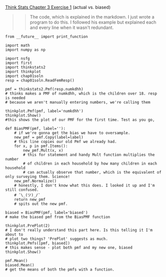 [Think Stats Chapter 3 Exercise 1](http://greenteapress.com/thinkstats2/html/thinkstats2004.html#toc31) (actual vs. biased)

>> The code, which is explained in the markdown. I just wrote a program to do this. I followed his example but explained each and every line when it wasn't redundant. 
```
from __future__ import print_function

import math
import numpy as np

import nsfg
import first
import thinkstats2
import thinkplot
import chap01soln
resp = chap01soln.ReadFemResp()
 
pmf = thinkstats2.Pmf(resp.numkdhh)
# thinks makes a PMF of numkdhh, which is the children over 18. resp is needed
# because we aren't manually entering numbers, we're calling them

thinkplot.Pmf(pmf, label='numkdhh')
thinkplot.Show()
#this shows the plot of our PMF for the first time. Test as you go, 

def BiasPMF(pmf, label=''):
	# if we're gonna get the bias we have to oversample.
	new_pmf = pmf.Copy(label=label)
	# this line copies our old Pmf we already had. 
	for x, p in pmf.Items():
		new_pmf.Mult(x, x)
		# this for statement and handy Mult function multiplies the number
		# of children in each household by how many children in each household 
		# can actually observe that number, which is the equivalent of only surveying them. Science! 
	new_pmf.Normalize()
	# honestly, I don't know what this does. I looked it up and I'm still confused.
	# ¯\_(ツ)_/¯
	return new_pmf
	# spits out the new pmf. 

biased = BiasPMF(pmf, label='biased')
# make the biased pmf from the BiasPMF function

thinkplot.PrePlot(2)
# I don't really understand this part here. Is this telling it I'm about to
# plot two things? 'PrePlot' suggests as much.
thinkplot.Pmfs([pmf, biased])
# this makes sense - plot both pmf and my new one, biased
thinkplot.Show()

pmf.Mean()
biased.Mean()
# get the means of both the pmfs with a function. 
```
>>
